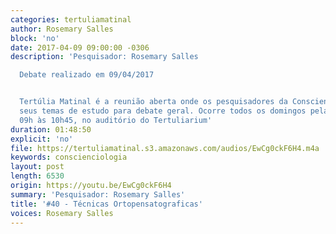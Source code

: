 ```yaml
---
categories: tertuliamatinal
author: Rosemary Salles
block: 'no'
date: 2017-04-09 09:00:00 -0306
description: 'Pesquisador: Rosemary Salles

  Debate realizado em 09/04/2017


  Tertúlia Matinal é a reunião aberta onde os pesquisadores da Conscienciologia apresentam
  seus temas de estudo para debate geral. Ocorre todos os domingos pela manhã, das
  09h às 10h45, no auditório do Tertuliarium'
duration: 01:48:50
explicit: 'no'
file: https://tertuliamatinal.s3.amazonaws.com/audios/EwCg0ckF6H4.m4a
keywords: conscienciologia
layout: post
length: 6530
origin: https://youtu.be/EwCg0ckF6H4
summary: 'Pesquisador: Rosemary Salles'
title: '#40 - Técnicas Ortopensatograficas'
voices: Rosemary Salles
---
```

